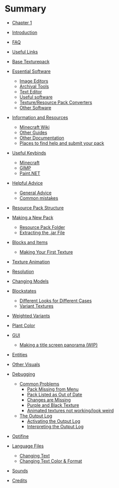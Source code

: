 # Summary

- [Chapter 1](./chapter_1.md)

- [Introduction]()
- [FAQ]()
- [Useful Links]()
- [Base Texturepack]()
- [Essential Software]()
  - [Image Editors]()
  - [Archival Tools]()
  - [Text Editor]()
  - [Useful software]()
  - [Texture/Resource Pack Converters]()
  - [Other Software]()
- [Information and Resources]()
  - [Minecraft Wiki]()
  - [Other Guides]()
  - [Other Documentation]()
  - [Places to find help and submit your pack]()
- [Useful Keybinds]()
  - [Minecraft]()
  - [GIMP]()
  - [Paint.NET]()
- [Helpful Advice]()
  - [General Advice]()
  - [Common mistakes]()
- [Resource Pack Structure]()
- [Making a New Pack]()
  - [Resource Pack Folder]()
  - [Extracting the .jar File]()
- [Blocks and Items]()
  - [Making Your First Texture]()
- [Texture Animation]()
- [Resolution]()
- [Changing Models]()
- [Blockstates]()
  - [Different Looks for Different Cases]()
  - [Variant Textures]()
- [Weighted Variants]()
- [Plant Color]()
- [GUI]()
  - [Making a title screen panorama (WIP)]()
- [Entities]()
- [Other Visuals]()
- [Debugging]()
  - [Common Problems]()
    - [Pack Missing from Menu]()
    - [Pack Listed as Out of Date]()
    - [Changes are Missing]()
    - [Purple and Black Texture]()
    - [Animated textures not working/look weird]()
  - [The Output Log]()
    - [Activating the Output Log]()
    - [Interpreting the Output Log]()
- [Optifine]()
- [Language Files]()
  - [Changing Text]()
  - [Changing Text Color & Format]()
- [Sounds]()
- [Credits]()